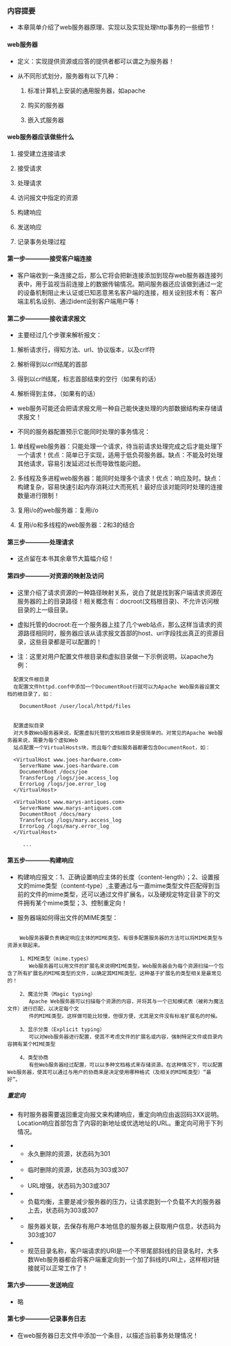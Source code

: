 ### 内容提要

* 本章简单介绍了web服务器原理、实现以及实现处理http事务的一些细节！

#### web服务器

* 定义：实现提供资源或应答的提供者都可以谓之为服务器！

* 从不同形式划分，服务器有以下几种：

	1. 标准计算机上安装的通用服务器，如apache

	2. 购买的服务器

	3. 嵌入式服务器

#### web服务器应该做些什么

1. 接受建立连接请求

2. 接受请求

3. 处理请求

4. 访问报文中指定的资源

5. 构建响应

6. 发送响应

7. 记录事务处理过程


#### 第一步————接受客户端连接

* 客户端收到一条连接之后，那么它将会把新连接添加到现存web服务器连接列表中，用于监视当前连接上的数据传输情况。期间服务器还应该做到通过一定的设备机制阻止未认证或已知恶意黑名客户端的连接，相关设别技术有：客户端主机名设别、通过ident设别客户端用户等！


#### 第二步————接收请求报文

* 主要经过几个步骤来解析报文：

1. 解析请求行，得知方法、url、协议版本，以及crlf符

2. 解析得到以crlf结尾的首部

3. 得到以crlf结尾，标志首部结束的空行（如果有的话）

4. 解析得到主体，（如果有的话）

* web服务可能还会把请求报文用一种自己能快速处理的内部数据结构来存储请求报文！

* 不同的服务器配置预示它能同时处理的事务情况：

1. 单线程web服务器：只能处理一个请求，待当前请求处理完成之后才能处理下一个请求！优点：简单已于实现，适用于低负荷服务器。缺点：不能及时处理其他请求，容易引发延迟过长而导致性能问题。

2. 多线程及多进程web服务器：能同时处理多个请求！优点：响应及时。缺点：构建复杂，容易快速引起内存消耗过大而死机！最好应该对能同时处理的连接数量进行限制！

3. 复用i/o的web服务器：复用i/o

4. 复用i/o和多线程的web服务器：2和3的结合


#### 第三步————处理请求

* 这点留在本书其余章节大篇幅介绍！

#### 第四步————对资源的映射及访问

* 这里介绍了请求资源的一种路径映射关系，说白了就是找到客户端请求资源在服务器的上的目录路径！相关概念有：docroot(文档根目录)、不允许访问根目录的上一级目录。


* 虚拟托管的docroot:在一个服务器上挂了几个web站点，那么这样当请求的资源路径相同时，服务器应该从请求报文首部的host、uri字段找出真正的资源目录，这些目录都是可以配置的！

* 注：这里对用户配置文件根目录和虚拟目录做一下示例说明，以apache为例：

```
  配置文件根目录
  在配置文件httpd.conf中添加一个DocumentRoot行就可以为Apache Web服务器设置文档的根目录了，如：

  	DocumentRoot /user/local/httpd/files


  配置虚拟目录
  对大多数Web服务器来说，配置虚拟托管的文档根目录是很简单的。对常见的Apache Web服务器来说，需要为每个虚拟Web
  站点配置一个VirtualHosts块，而且每个虚拟服务器都要包含DocumentRoot，如：

  <VirtualHost www.joes-hardware.com>
  	ServerName www.joes-hardware.com
  	DocumentRoot /docs/joe
  	TransferLog /logs/joe.access_log
  	ErrorLog /logs/joe.error_log
  </VirtualHost>

  <VirtualHost www.marys-antiques.com>
  	ServerName www.marys-antiques.com
  	DocumentRoot /docs/mary
  	TransferLog /logs/mary.access_log
  	ErrorLog /logs/mary.error_log
  </VirtualHost>

     ... 

```

#### 第五步————构建响应

* 构建响应报文：1、正确设置响应主体的长度（content-length）；2、设置报文的mime类型（content-type）,主要通过与一直mime类型文件匹配得到当前的文件的mime类型，还可以通过文件扩展名，以及硬规定特定目录下的文件拥有某个mime类型；3、控制重定向！

* 服务器端如何得出文件的MIME类型：

```

	Web服务器要负责确定响应主体的MIME类型。有很多配置服务器的方法可以将MIME类型与资源关联起来。

	1、MIME类型（mime.types）
	   Web服务器可以用文件的扩展名来说明MIME类型。Web服务器会为每个资源扫描一个包含了所有扩展名的MIME类型的文件，以确定其MIME类型。这种基于扩展名的类型相关是最常见的！

	2、魔法分类（Magic typing）
	   Apache Web服务器可以扫描每个资源的内容，并将其与一个已知模式表（被称为魔法文件）进行匹配，以决定每个文
	   件的MIME类型。这样做可能比较慢，但很方便，尤其是文件没有标准扩展名的时候。

	3、显示分类（Explicit typing）
	   可以对Web服务器进行配置，使其不考虑文件的扩展名或内容，强制特定文件或目录内容拥有某个MIME类型

	4、类型协商
	   有些Web服务器经过配置，可以以多种文档格式来存储资源。在这种情况下，可以配置Web服务器，使其可以通过与用户的协商来是决定使用哪种格式（及相关的MIME类型）“最好”。

```


##### 重定向

* 有时服务器需要返回重定向报文来构建响应，重定向响应由返回码3XX说明。Location响应首部包含了内容的新地址或优选地址的URL。重定向可用于下列情况。

 - - 永久删除的资源，状态码为301

 - - 临时删除的资源，状态码为303或307

 - - URL增强，状态码为303或307

 - - 负载均衡，主要是减少服务器的压力，让请求跑到一个负载不大的服务器上去，状态码为303或307

 - - 服务器关联，去保存有用户本地信息的服务器上获取用户信息，状态码为303或307

 - - 规范目录名称，客户端请求的URI是一个不带尾部斜线的目录名时，大多数Web服务器都会将客户端重定向到一个加了斜线的URI上，这样相对链接就可以正常工作了！


#### 第六步————发送响应

* 略

#### 第七步————记录事务日志

* 在web服务器日志文件中添加一个条目，以描述当前事务处理情况！





